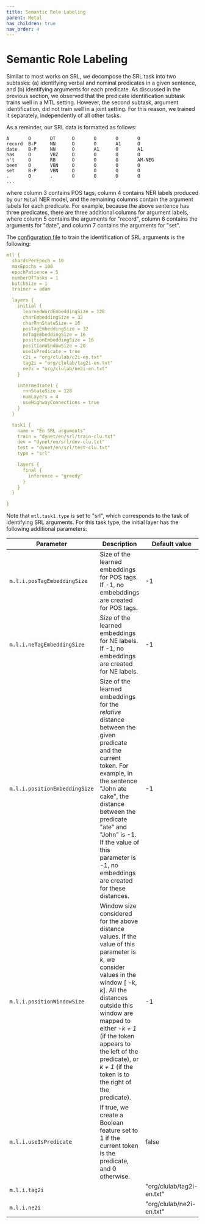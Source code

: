 ```yaml
---
title: Semantic Role Labeling
parent: Metal
has_children: true
nav_order: 4
---
```


# Semantic Role Labeling

Similar to most works on SRL, we decompose the SRL task into two subtasks: (a) identifying verbal and nominal predicates in a given sentence, and (b) identifying arguments for each predicate. As discussed in the previous section, we observed that the predicate identification subtask trains well in a MTL setting. However, the second subtask, argument identification, did not train well in a joint setting. For this reason, we trained it separately, independently of all other tasks.

As a reminder, our SRL data is formatted as follows:

```
A       O       DT      O       O       O       O
record  B-P     NN      O       O       A1      O
date    B-P     NN      O       A1      O       A1
has     O       VBZ     O       O       O       O
n't     O       RB      O       O       O       AM-NEG
been    O       VBN     O       O       O       O
set     B-P     VBN     O       O       O       O
.       O       .       O       O       O       O
...
```
where column 3 contains POS tags, column 4 contains NER labels produced by our `Metal` NER model, and the remaining columns contain the argument labels for each predicate. For example, because the above sentence has three predicates, there are three additional columns for argument labels, where column 5 contains the arguments for "record", column 6 contains the arguments for "date", and column 7 contains the arguments for "set".

The [configuration file](https://github.com/clulab/processors/blob/master/main/src/main/resources/org/clulab/mtl-en-srla.conf) to train the identification of SRL arguments is the following:

```yml
mtl {
  shardsPerEpoch = 10
  maxEpochs = 100
  epochPatience = 5
  numberOfTasks = 1
  batchSize = 1
  trainer = adam

  layers {
    initial {
      learnedWordEmbeddingSize = 128
      charEmbeddingSize = 32
      charRnnStateSize = 16
      posTagEmbeddingSize = 32
      neTagEmbeddingSize = 16
      positionEmbeddingSize = 16
      positionWindowSize = 20
      useIsPredicate = true
      c2i = "org/clulab/c2i-en.txt"
      tag2i = "org/clulab/tag2i-en.txt"
      ne2i = "org/clulab/ne2i-en.txt"
    }

    intermediate1 {
      rnnStateSize = 128
      numLayers = 4
      useHighwayConnections = true
    }
  }

  task1 {
    name = "En SRL arguments"
    train = "dynet/en/srl/train-clu.txt"
    dev = "dynet/en/srl/dev-clu.txt"
    test = "dynet/en/srl/test-clu.txt"
    type = "srl"

    layers {
      final {
        inference = "greedy"
      }
    }
  }

}
```

Note that `mtl.task1.type` is set to "srl", which corresponds to the task of identifying SRL arguments. For this task type, the initial layer has the following additional parameters:

Parameter | Description | Default value
--- | --- | ---
`m.l.i.posTagEmbeddingSize` | Size of the learned embeddings for POS tags. If -1, no embebddings are created for POS tags. | -1
`m.l.i.neTagEmbeddingSize` | Size of the learned embeddings for NE labels. If -1, no embeddings are created for NE labels. | -1
`m.l.i.positionEmbeddingSize` | Size of the learned embeddings for the _relative_ distance between the given predicate and the current token. For example, in the sentence "John ate cake", the distance between the predicate "ate" and "John" is -1. If the value of this parameter is -1, no embeddings are created for these distances. | -1 
`m.l.i.positionWindowSize` | Window size considered for the above distance values. If the value of this parameter is _k_, we consider values in the window [ -_k_, _k_]. All the distances outside this window are mapped to either -_k + 1_ (if the token appears to the left of the predicate), or _k + 1_ (if the token is to the right of the predicate). | -1
`m.l.i.useIsPredicate` | If true, we create a Boolean feature set to 1 if the current token is the predicate, and 0 otherwise. | false
`m.l.i.tag2i` |  | "org/clulab/tag2i-en.txt"
`m.l.i.ne2i` | | "org/clulab/ne2i-en.txt"

